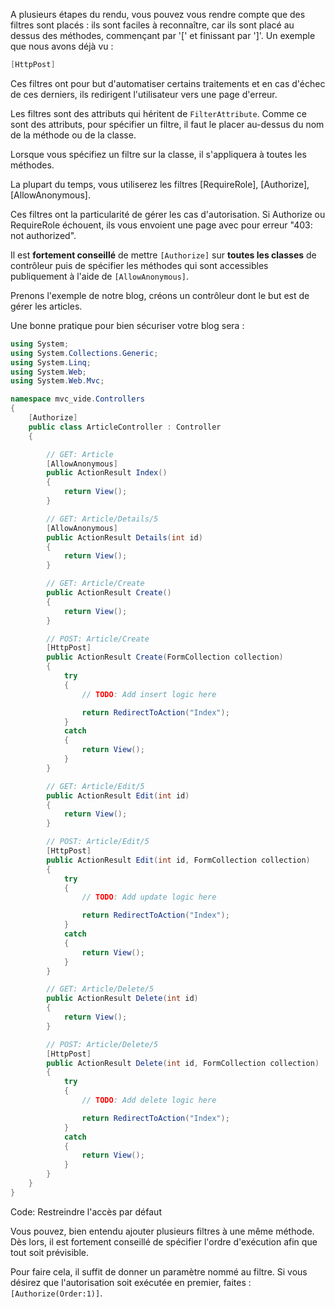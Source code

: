 A plusieurs étapes du rendu, vous pouvez vous rendre compte que des filtres sont placés : ils sont faciles à reconnaître, car ils sont placé au dessus des méthodes, commençant par '[' et finissant par ']'. Un exemple que nous avons déjà vu :

```csharp
[HttpPost]
```

Ces filtres ont pour but d'automatiser certains traitements et en cas d'échec de ces derniers, ils redirigent l'utilisateur vers une page d'erreur.

Les filtres sont des attributs qui héritent de `FilterAttribute`. Comme ce sont des attributs, pour spécifier un filtre, il faut le placer au-dessus du nom de la méthode ou de la classe.

Lorsque vous spécifiez un filtre sur la classe, il s'appliquera à toutes les méthodes.

La plupart du temps, vous utiliserez les filtres [RequireRole], [Authorize], [AllowAnonymous].

Ces filtres ont la particularité de gérer les cas d'autorisation. Si Authorize ou RequireRole échouent, ils vous envoient une page avec pour erreur "403: not authorized". 

Il est **fortement conseillé** de mettre `[Authorize]` sur **toutes les classes** de contrôleur puis de spécifier les méthodes qui sont accessibles publiquement à l'aide de `[AllowAnonymous]`.

Prenons l'exemple de notre blog, créons un contrôleur dont le but est de gérer les articles.

Une bonne pratique pour bien sécuriser votre blog sera :

```csharp
using System;
using System.Collections.Generic;
using System.Linq;
using System.Web;
using System.Web.Mvc;

namespace mvc_vide.Controllers
{
    [Authorize]
    public class ArticleController : Controller
    {

        // GET: Article
        [AllowAnonymous]
        public ActionResult Index()
        {
            return View();
        }

        // GET: Article/Details/5
        [AllowAnonymous]
        public ActionResult Details(int id)
        {
            return View();
        }

        // GET: Article/Create
        public ActionResult Create()
        {
            return View();
        }

        // POST: Article/Create
        [HttpPost]
        public ActionResult Create(FormCollection collection)
        {
            try
            {
                // TODO: Add insert logic here

                return RedirectToAction("Index");
            }
            catch
            {
                return View();
            }
        }

        // GET: Article/Edit/5
        public ActionResult Edit(int id)
        {
            return View();
        }

        // POST: Article/Edit/5
        [HttpPost]
        public ActionResult Edit(int id, FormCollection collection)
        {
            try
            {
                // TODO: Add update logic here

                return RedirectToAction("Index");
            }
            catch
            {
                return View();
            }
        }

        // GET: Article/Delete/5
        public ActionResult Delete(int id)
        {
            return View();
        }

        // POST: Article/Delete/5
        [HttpPost]
        public ActionResult Delete(int id, FormCollection collection)
        {
            try
            {
                // TODO: Add delete logic here

                return RedirectToAction("Index");
            }
            catch
            {
                return View();
            }
        }
    }
}
```
Code: Restreindre l'accès par défaut

Vous pouvez, bien entendu ajouter plusieurs filtres à une même méthode. Dès lors, il est fortement conseillé de spécifier l'ordre d'exécution afin que tout soit prévisible.

Pour faire cela, il suffit de donner un paramètre nommé au filtre. Si vous désirez que l'autorisation soit exécutée en premier, faites : `[Authorize(Order:1)]`.